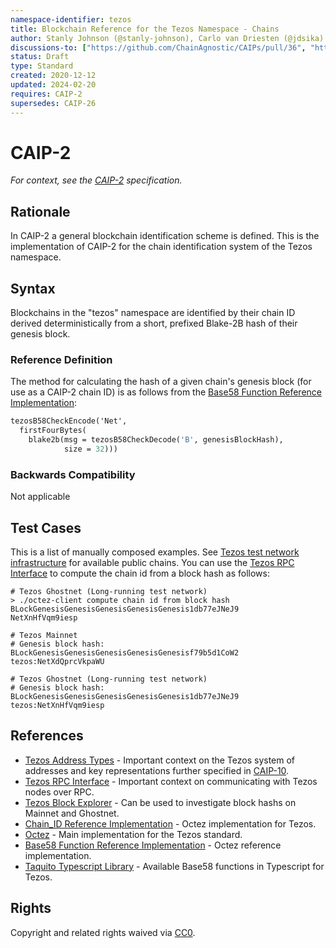 ```yaml
---
namespace-identifier: tezos
title: Blockchain Reference for the Tezos Namespace - Chains
author: Stanly Johnson (@stanly-johnson), Carlo van Driesten (@jdsika)
discussions-to: ["https://github.com/ChainAgnostic/CAIPs/pull/36", "https://gitlab.com/tezos/tezos/-/issues/1029", https://github.com/ChainAgnostic/namespaces/pull/40]
status: Draft
type: Standard
created: 2020-12-12
updated: 2024-02-20
requires: CAIP-2
supersedes: CAIP-26
---
```



# CAIP-2

*For context, see the [CAIP-2][] specification.*

## Rationale

In CAIP-2 a general blockchain identification scheme is defined. This is the
implementation of CAIP-2 for the chain identification system of the Tezos
namespace.

## Syntax

Blockchains in the "tezos" namespace are identified by their chain ID derived deterministically from a short, prefixed Blake-2B hash of their genesis block.

### Reference Definition

The method for calculating the hash of a given chain's genesis block (for use as a CAIP-2 chain ID) is as follows from the [Base58 Function Reference Implementation][]:

```ocaml
tezosB58CheckEncode('Net',
  firstFourBytes(
    blake2b(msg = tezosB58CheckDecode('B', genesisBlockHash),
            size = 32)))
```

### Backwards Compatibility

Not applicable

## Test Cases

This is a list of manually composed examples. See [Tezos test network infrastructure][] for available public chains. You can use the [Tezos RPC Interface][] to compute the chain id from a block hash as follows:

```text
# Tezos Ghostnet (Long-running test network)
> ./octez-client compute chain id from block hash BLockGenesisGenesisGenesisGenesisGenesis1db77eJNeJ9
NetXnHfVqm9iesp
```

```text
# Tezos Mainnet
# Genesis block hash: BLockGenesisGenesisGenesisGenesisGenesisf79b5d1CoW2
tezos:NetXdQprcVkpaWU

# Tezos Ghostnet (Long-running test network)
# Genesis block hash: BLockGenesisGenesisGenesisGenesisGenesis1db77eJNeJ9
tezos:NetXnHfVqm9iesp
```

## References

- [Tezos Address Types][] - Important context on the Tezos system of addresses and key representations further specified in [CAIP-10].
- [Tezos RPC Interface][] - Important context on communicating with Tezos nodes over RPC.
- [Tezos Block Explorer][] - Can be used to investigate block hashs on Mainnet and Ghostnet.
- [Chain_ID Reference Implementation][] - Octez implementation for Tezos.
- [Octez][] - Main implementation for the Tezos standard.
- [Base58 Function Reference Implementation][] - Octez reference implementation.
- [Taquito Typescript Library][] - Available Base58 functions in Typescript for Tezos.

[CAIP-2]: https://github.com/ChainAgnostic/CAIPs/blob/master/CAIPs/caip-2.md
[Tezos Address Types]: https://tezos.gitlab.io/introduction/howtouse.html#implicit-accounts-and-smart-contracts
[Tezos RPC Interface]: https://tezos.gitlab.io/introduction/howtouse.html#rpc-interface
[Tezos Block Explorer]: https://tzstats.com/
[Chain_ID Reference Implementation]: https://gitlab.com/tezos/tezos/-/blob/5bb8fd589cc8777f44c795b71acf3e0a5dcac06f/src/lib_crypto/chain_id.ml
[Octez]: https://research-development.nomadic-labs.com/announcing-octez.html
[Base58 Function Reference Implementation]: https://gitlab.com/tezos/tezos/-/blob/5bb8fd589cc8777f44c795b71acf3e0a5dcac06f/src/lib_crypto/blake2B.ml
[Taquito Typescript Library]: https://tezostaquito.io/typedoc/functions/_taquito_utils.b58decode#b58decode
[CAIP-10]: https://github.com/ChainAgnostic/CAIPs/blob/master/CAIPs/caip-10.md
[Tezos test network infrastructure]: https://teztnets.com/

## Rights

Copyright and related rights waived via [CC0](https://creativecommons.org/publicdomain/zero/1.0/).
